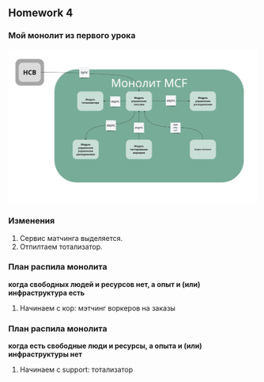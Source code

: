 ## Homework 4

### Мой монолит из первого урока
![First Homework monolith](first_homework_monolith.jpg)

### Изменения
1. Сервис матчинга выделяется.
2. Отпилтаем тотализатор.

### План распила монолита
**когда свободных людей и ресурсов нет, а опыт и (или) инфраструктура есть**
1. Начинаем с кор: мэтчинг воркеров на заказы

### План распила монолита
**когда есть свободные люди и ресурсы, а опыта и (или) инфраструктуры нет**
1. Начинаем с support: тотализатор